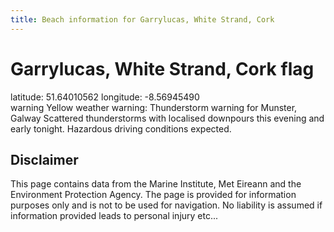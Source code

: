 ```yaml
---
title: Beach information for Garrylucas, White Strand, Cork
---
```

# Garrylucas, White Strand, Cork <span class="material-icons blue-flag">flag</span>

<div class="location-info">latitude: 51.64010562 longitude: -8.56945490</div>
<div class="met-eireann-warnings"><span class="material-icons yellow-warning">warning</span>&nbsp;Yellow weather warning: Thunderstorm warning for Munster, Galway Scattered thunderstorms with localised downpours this evening and early tonight. Hazardous driving conditions expected.&nbsp;</div>
<div></div>

## Disclaimer

This page contains data from the Marine Institute, 
Met Eireann and the Environment Protection Agency. The page is provided for
information purposes only and is not to be used for navigation. No liability 
is assumed if information provided leads to personal injury etc...